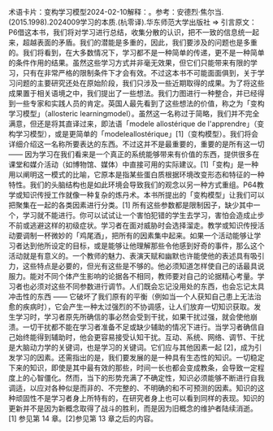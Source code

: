 

术语卡片：变构学习模型2024-02-10解释：。参考：安德烈·焦尔当.(2015.1998).2024009学习的本质.(杭零译).华东师范大学出版社 => 引言原文：P6借这本书，我们将对学习进行总结，收集分散的认识，把不一致的信息统一起来，超越表面的矛盾。我们的潜能是多重的，因此，我们要涉及的问题也是多重的。我们将看到，在大多数情况下，学习都不是一种简单的传递，更不是一种简单的条件作用的结果。虽然这些学习方式并非毫无效果，但它们只能带来有限的学习，只有在非常严格的限制条件下才会有效。不过这本书不可能面面俱到，关于学习问题的主要研究还处在原始阶段，我们只涉及一些近期取得的成果。为了将这些成果置于相关语境之中，我们提出了一些想法。我们力图进行一种整合，并已经得到一些专家和实践人员的肯定。英国人最先看到了这些想法的价值，称之为「变构学习模型」（allosteric learningmodel）。虽然这一名称过于简略，我们并不完全满意，但还是将其直译过来，即法语「modele allostérique de l'apprendre」（变构学习模型），或是更简单的「modeleallostérique」[1]（变构模型）。我们将会详细介绍这一名称所要表达的东西。不过这并不是最重要的，重要的是所有这一切 —— 因为学习在我们看来是一个真正的系统能够带来有价值的东西，提供很多在课堂和媒介活动（如博物馆、媒体）中直接可用的实际建议。[1]「变构」是一种用以阐明这一模式的比喻，它原本是指某些蛋白质根据环境改变形态和特征的一种特性。我们的头脑结构也是如此环境会导致我们的观念以另一种方式重组。P64教学或知识传授工作就像一种复杂的炼丹术。本书所提出的「变构模型」让我们可以把聚集在一起的各类因素进行分类。[1] 所有这些参数都是限制因子，缺少其中一个，学习就不能进行。你可以试试让一个害怕犯错的学生去学习，害怕会造成止步不前或逃避这样的初级症状。学习者在面对威胁时会选择溜走。教学或知识传授活动要调制一杯微妙的「鸡尾酒」，把所有的因素集中起来。如果一个活动能够让学习者达到他所设定的目标，或是能够让他理解那些令他感到好奇的事件，那么这个活动就是有意义的。一个教师的魅力、表演天赋和幽默也许能使他的表述具有吸引力，这些特点是必要的，但光有这些是不够的。他必须知道怎样使自己的话最具说服力。能对不同个体产生影响的论据各不相同，教师要对自己的论据精心考量。学习者也必须对这些不同参数进行调节。人们既会忘记没用处的东西，也会忘记太具冲击性的东西 —— 它破坏了我们原有的平衡（例如当一个人获知自己患上无法治愈的疾病时），它会产生一种太过强烈的不协调感，让人们放弃一切知识获取。发生学习时，学习者原先所确信的事必然会受到干扰，如果干扰过强，就会使他崩溃。一切干扰都不能在学习者准备不足或缺少辅助的情况下进行。当学习者确信自己始终能得到辅助时，他会更容易接受认知干扰。互动、系统、网络、调节、干扰是大脑动力学的关键词，也是学习的关键词。它们应与其他因素一起 [2]，成为引发学习的因素。还需指出的是，我们要发展的是一种具有生态性的知识。一切稳定下来的知识，即使是其中最有效的那些，时间一长也都会变成教条，会导致一定程度上的心智僵化。然而，当下的形势充满了不确定性，知识必须能够不断进行自我调适，以应对各种似是而非的、不完整的、不明确的和不可预测的因素。知识的这种顽固性不是学习者身上所特有的，在研究者身上也可以看到同样的表现。知识的更新并不是因为新概念取得了战斗的胜利，而是因为旧概念的维护者陆续消逝。[1] 参见第 14 章。[2]参见第 13 章之后的内容。